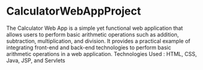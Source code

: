 # CalculatorWebAppProject

The Calculator Web App is a simple yet functional web application that allows users to perform basic arithmetic operations such as addition, subtraction, multiplication, and division. 
It provides a practical example of integrating front-end and back-end technologies to perform basic arithmetic operations in a web application.
Technologies Used :  HTML, CSS, Java, JSP, and Servlets 
